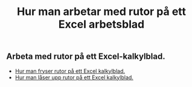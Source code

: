 ﻿---
title: Hur man arbetar med rutor på ett Excel arbetsblad
second_title: Aspose.Cells Cloud Documen
linktitle: Ruta
type: docs
url: /sv/worksheets/panes/
keywords: How to work with panes on an Excel worksheet
description: Aspose.Cells Cloud REST API stöd för att arbeta med rutor på ett Excel kalkylblad. SDK stöder olika utvecklingsspråk. De inkluderar Android, C#, Go, Java, NodeJS, Perl, PHP, Python, Ruby och swift
weight: 20
---
## Arbeta med rutor på ett Excel-kalkylblad.

- [Hur man fryser rutor på ett Excel kalkylblad.](/cells/sv/worksheets/panes/freeze/) 
- [Hur man låser upp rutor på ett Excel kalkylblad.](/cells/sv/worksheets/panes/unfreeze/) 


